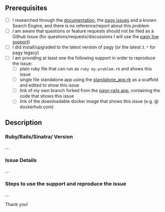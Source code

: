 <!-- ISSUES NOT FOLLOWING THIS TEMPLATE MAY GET CLOSED AND DELETED -->

<!-- Check what applies [x] -->

## Prerequisites

- [ ] I researched through the [documentation](https://ddnexus.github.io/pagy/), the [pagy issues](https://github.com/ddnexus/pagy/issues) and a known Search Engine, and there is no reference/report about this problem
- [ ] I am aware that questions or feature requests should not be filed as a Github Issue (for questions/requests/discussions I will use the [pagy live support](https://gitter.im/ruby-pagy/Lobby))
- [ ] I did install/upgraded to the latest version of pagy (or the latest `3.*` for pagy legacy)
- [ ] I am providing at least one the following support in order to reproduce the issue:
   - [ ] plain ruby file that can run as `ruby my-problem.rb` and shows this issue
   - [ ] single file standalone app using the [standalone_app.rb](https://github.com/ddnexus/pagy/blob/master/apps/standalone_app.rb) as a scaffold and edited to show this issue
   - [ ] link of my own branch forked from the [pagy-rails app](https://github.com/benkoshy/pagy-rails), containing the code that shows this issue
   - [ ] link of the downloadable docker image that shows this issue (e.g. @ dockerhub.com)

## Description

### Ruby/Rails/Sinatra/ Version

...

### Issue Details

...

### Steps to use the support and reproduce the issue

...

Thank you!
